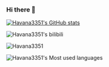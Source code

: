 ### Hi there 👋

<!--
**Havana3351/Havana3351** is a ✨ _special_ ✨ repository because its `README.md` (this file) appears on your GitHub profile.

Here are some ideas to get you started:

- 🔭 I’m currently working on ...
- 🌱 I’m currently learning ...
- 👯 I’m looking to collaborate on ...
- 🤔 I’m looking for help with ...
- 💬 Ask me about ...
- 📫 How to reach me: ...
- 😄 Pronouns: ...
- ⚡ Fun fact: ...
-->
[![Havana3351's GitHub stats](https://github-readme-stats.vercel.app/api?username=Havana3351)](https://github.com/anuraghazra/github-readme-stats)

![Havana3351's bilibili](https://stats.justsong.cn/api/bilibili/?id=158146605)

![Havana3351](https://metrics.lecoq.io/Havana3351?template=classic&base.indepth=false&base.hireable=false&config.timezone=Asia%2FShanghai)

![Havana3351's Most used languages](https://github-readme-stats.vercel.app/api/top-langs/?username=Havana3351&layout=compact&hide_border=true&langs_count=10)



